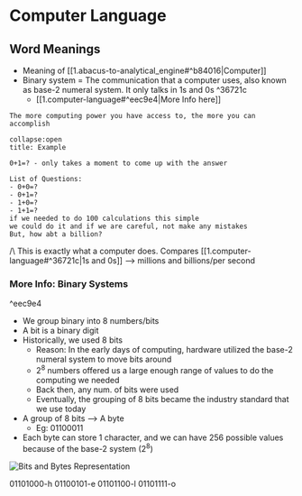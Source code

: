 # Computer Language
## Word Meanings
- Meaning of [[1.abacus-to-analytical_engine#^b84016|Computer]]
- Binary system = The communication that a computer uses, also known as base-2 numeral system. It only talks in 1s and 0s ^36721c
	- [[1.computer-language#^eec9e4|More Info here]] 


```ad-note
The more computing power you have access to, the more you can accomplish
```

```ad-note
collapse:open
title: Example

0+1=? - only takes a moment to come up with the answer

List of Questions:
- 0+0=?
- 0+1=?
- 1+0=?
- 1+1=?
if we needed to do 100 calculations this simple
we could do it and if we are careful, not make any mistakes
But, how abt a billion?
```

/\ This is exactly what a computer does. Compares [[1.computer-language#^36721c|1s and 0s]] --> millions and billions/per second


### More Info: Binary Systems

^eec9e4

- We group binary into 8 numbers/bits
- A bit is a binary digit
- Historically, we used 8 bits
	- Reason: In the early days of computing, hardware utilized the base-2 numeral system to move bits around
	- 2<sup>8</sup> numbers offered us a large enough range of values to do the computing we needed
	- Back then, any num. of bits were used
	- Eventually, the grouping of 8 bits became the industry standard that we use today
- A group of 8 bits --> A byte
	- Eg: 01100011
- Each byte can store 1 character, and we can have 256 possible values because of the base-2 system (2<sup>8</sup>)


![Bits and Bytes Representation](https://www.tutorialspoint.com/computer_concepts/images/bits_and_bytes.jpg)

01101000-h
01100101-e
01101100-l
01101111-o